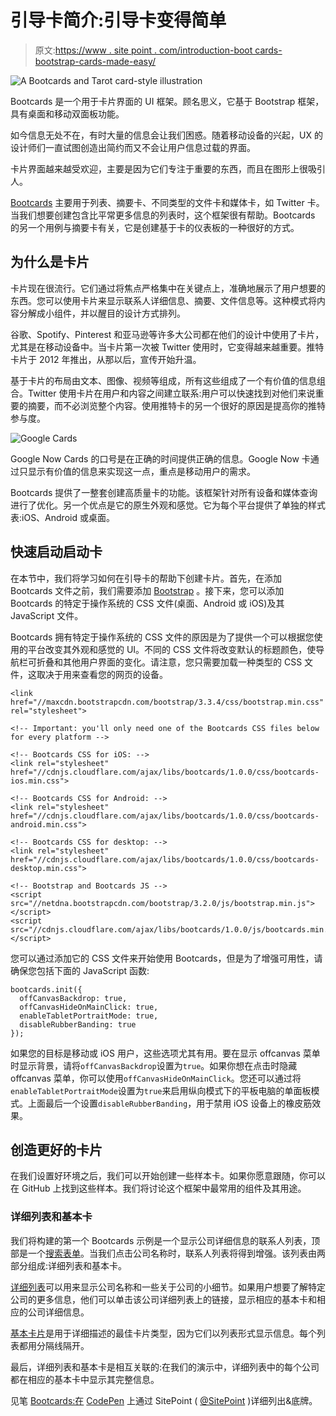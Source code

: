 # 引导卡简介:引导卡变得简单

> 原文:[https://www . site point . com/introduction-boot cards-bootstrap-cards-made-easy/](https://www.sitepoint.com/introducing-bootcards-bootstrap-cards-made-easy/)

![A Bootcards and Tarot card-style illustration](../Images/4eb7fe08de95aa582d8417a342177270.png)

Bootcards 是一个用于卡片界面的 UI 框架。顾名思义，它基于 Bootstrap 框架，具有桌面和移动双面板功能。

如今信息无处不在，有时大量的信息会让我们困惑。随着移动设备的兴起，UX 的设计师们一直试图创造出简约而又不会让用户信息过载的界面。

卡片界面越来越受欢迎，主要是因为它们专注于重要的东西，而且在图形上很吸引人。

[Bootcards](http://www.bootcards.org/) 主要用于列表、摘要卡、不同类型的文件卡和媒体卡，如 Twitter 卡。当我们想要创建包含比平常更多信息的列表时，这个框架很有帮助。Bootcards 的另一个用例与摘要卡有关，它是创建基于卡的仪表板的一种很好的方式。

## 为什么是卡片

卡片现在很流行。它们通过将焦点严格集中在关键点上，准确地展示了用户想要的东西。您可以使用卡片来显示联系人详细信息、摘要、文件信息等。这种模式将内容分解成小组件，并以醒目的设计方式排列。

谷歌、Spotify、Pinterest 和亚马逊等许多大公司都在他们的设计中使用了卡片，尤其是在移动设备中。当卡片第一次被 Twitter 使用时，它变得越来越重要。推特卡片于 2012 年推出，从那以后，宣传开始升温。

基于卡片的布局由文本、图像、视频等组成，所有这些组成了一个有价值的信息组合。Twitter 使用卡片在用户和内容之间建立联系:用户可以快速找到对他们来说重要的摘要，而不必浏览整个内容。使用推特卡的另一个很好的原因是提高你的推特参与度。

![Google Cards](../Images/8ab156f4efd94f3ede27e0b67a3cb833.png)

Google Now Cards 的口号是在正确的时间提供正确的信息。Google Now 卡通过只显示有价值的信息来实现这一点，重点是移动用户的需求。

Bootcards 提供了一整套创建高质量卡的功能。该框架针对所有设备和媒体查询进行了优化。另一个优点是它的原生外观和感觉。它为每个平台提供了单独的样式表:iOS、Android 或桌面。

## 快速启动启动卡

在本节中，我们将学习如何在引导卡的帮助下创建卡片。首先，在添加 Bootcards 文件之前，我们需要添加 [Bootstrap](http://www.getbootstrap.com/) 。接下来，您可以添加 Bootcards 的特定于操作系统的 CSS 文件(桌面、Android 或 iOS)及其 JavaScript 文件。

Bootcards 拥有特定于操作系统的 CSS 文件的原因是为了提供一个可以根据您使用的平台改变其外观和感觉的 UI。不同的 CSS 文件将改变默认的标题颜色，使导航栏可折叠和其他用户界面的变化。请注意，您只需要加载一种类型的 CSS 文件，这取决于用来查看您的网页的设备。

```
<link href="//maxcdn.bootstrapcdn.com/bootstrap/3.3.4/css/bootstrap.min.css" rel="stylesheet">

<!-- Important: you'll only need one of the Bootcards CSS files below for every platform -->

<!-- Bootcards CSS for iOS: -->
<link rel="stylesheet" href="//cdnjs.cloudflare.com/ajax/libs/bootcards/1.0.0/css/bootcards-ios.min.css">

<!-- Bootcards CSS for Android: -->
<link rel="stylesheet" href="//cdnjs.cloudflare.com/ajax/libs/bootcards/1.0.0/css/bootcards-android.min.css">

<!-- Bootcards CSS for desktop: -->
<link rel="stylesheet" href="//cdnjs.cloudflare.com/ajax/libs/bootcards/1.0.0/css/bootcards-desktop.min.css">

<!-- Bootstrap and Bootcards JS -->
<script src="//netdna.bootstrapcdn.com/bootstrap/3.2.0/js/bootstrap.min.js"></script>
<script src="//cdnjs.cloudflare.com/ajax/libs/bootcards/1.0.0/js/bootcards.min.js"></script>
```

您可以通过添加它的 CSS 文件来开始使用 Bootcards，但是为了增强可用性，请确保您包括下面的 JavaScript 函数:

```
bootcards.init({
  offCanvasBackdrop: true,
  offCanvasHideOnMainClick: true,
  enableTabletPortraitMode: true,
  disableRubberBanding: true
});
```

如果您的目标是移动或 iOS 用户，这些选项尤其有用。要在显示 offcanvas 菜单时显示背景，请将`offCanvasBackdrop`设置为`true`。如果你想在点击时隐藏 offcanvas 菜单，你可以使用`offCanvasHideOnMainClick`。您还可以通过将`enableTabletPortraitMode`设置为`true`来启用纵向模式下的平板电脑的单面板模式。上面最后一个设置`disableRubberBanding`，用于禁用 iOS 设备上的橡皮筋效果。

## 创造更好的卡片

在我们设置好环境之后，我们可以开始创建一些样本卡。如果你愿意跟随，你可以在 GitHub 上找到这些样本。我们将讨论这个框架中最常用的组件及其用途。

### 详细列表和基本卡

我们将构建的第一个 Bootcards 示例是一个显示公司详细信息的联系人列表，顶部是一个[搜索表单](http://bootcards.org/site/docs.html#doc-listsearch)。当我们点击公司名称时，联系人列表将得到增强。该列表由两部分组成:详细列表和基本卡。

[详细列表](http://bootcards.org/site/docs.html#doc-listdetail)可以用来显示公司名称和一些关于公司的小细节。如果用户想要了解特定公司的更多信息，他们可以单击该公司详细列表上的链接，显示相应的基本卡和相应的公司详细信息。

[基本卡片](http://bootcards.org/site/docs.html#doc-basecard)是用于详细描述的最佳卡片类型，因为它们以列表形式显示信息。每个列表都用分隔线隔开。

最后，详细列表和基本卡是相互关联的:在我们的演示中，详细列表中的每个公司都在相应的基本卡中显示其完整信息。

见笔 [Bootcards:在](https://codepen.io/SitePoint/pen/NRrpJa) [CodePen](http://codepen.io) 上通过 SitePoint ( [@SitePoint](http://codepen.io/SitePoint) )详细列出&底牌。